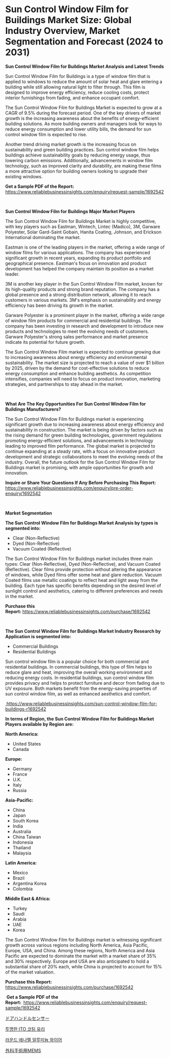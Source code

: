 <p><h1>Sun Control Window Film for Buildings Market Size: Global Industry Overview, Market Segmentation and Forecast (2024 to 2031)</h1></p><p><strong>Sun Control Window Film for Buildings Market Analysis and Latest Trends</strong></p>
<p><p>Sun Control Window Film for Buildings is a type of window film that is applied to windows to reduce the amount of solar heat and glare entering a building while still allowing natural light to filter through. This film is designed to improve energy efficiency, reduce cooling costs, protect interior furnishings from fading, and enhance occupant comfort.</p><p>The Sun Control Window Film for Buildings Market is expected to grow at a CAGR of 9.5% during the forecast period. One of the key drivers of market growth is the increasing awareness about the benefits of energy-efficient building solutions. As more building owners and managers look for ways to reduce energy consumption and lower utility bills, the demand for sun control window film is expected to rise.</p><p>Another trend driving market growth is the increasing focus on sustainability and green building practices. Sun control window film helps buildings achieve sustainability goals by reducing energy usage, thus lowering carbon emissions. Additionally, advancements in window film technology, such as improved clarity and durability, are making these films a more attractive option for building owners looking to upgrade their existing windows.</p></p>
<p><strong>Get a Sample PDF of the Report:&nbsp;</strong> <a href="https://www.reliablebusinessinsights.com/enquiry/request-sample/1692542">https://www.reliablebusinessinsights.com/enquiry/request-sample/1692542</a></p>
<p>&nbsp;</p>
<p><strong>Sun Control Window Film for Buildings Major Market Players</strong></p>
<p><p>The Sun Control Window Film for Buildings Market is highly competitive, with key players such as Eastman, Wintech, Lintec (Madico), 3M, Garware Polyester, Solar Gard-Saint Gobain, Hanita Coating, Johnson, and Erickson International dominating the market.</p><p>Eastman is one of the leading players in the market, offering a wide range of window films for various applications. The company has experienced significant growth in recent years, expanding its product portfolio and geographical presence. Eastman's focus on innovation and product development has helped the company maintain its position as a market leader.</p><p>3M is another key player in the Sun Control Window Film market, known for its high-quality products and strong brand reputation. The company has a global presence and a strong distribution network, allowing it to reach customers in various markets. 3M's emphasis on sustainability and energy efficiency has been driving its growth in the market.</p><p>Garware Polyester is a prominent player in the market, offering a wide range of window film products for commercial and residential buildings. The company has been investing in research and development to introduce new products and technologies to meet the evolving needs of customers. Garware Polyester's strong sales performance and market presence indicate its potential for future growth.</p><p>The Sun Control Window Film market is expected to continue growing due to increasing awareness about energy efficiency and environmental sustainability. The market size is projected to reach a value of over $1 billion by 2025, driven by the demand for cost-effective solutions to reduce energy consumption and enhance building aesthetics. As competition intensifies, companies will need to focus on product innovation, marketing strategies, and partnerships to stay ahead in the market.</p></p>
<p>&nbsp;</p>
<p><strong>What Are The Key Opportunities For Sun Control Window Film for Buildings Manufacturers?</strong></p>
<p><p>The Sun Control Window Film for Buildings market is experiencing significant growth due to increasing awareness about energy efficiency and sustainability in construction. The market is being driven by factors such as the rising demand for green building technologies, government regulations promoting energy-efficient solutions, and advancements in technology leading to improved film performance. The global market is projected to continue expanding at a steady rate, with a focus on innovative product development and strategic collaborations to meet the evolving needs of the industry. Overall, the future outlook for the Sun Control Window Film for Buildings market is promising, with ample opportunities for growth and innovation.</p></p>
<p><strong>Inquire or Share Your Questions If Any Before Purchasing This Report:</strong> <a href="https://www.reliablebusinessinsights.com/enquiry/pre-order-enquiry/1692542">https://www.reliablebusinessinsights.com/enquiry/pre-order-enquiry/1692542</a></p>
<p>&nbsp;</p>
<p><strong>Market Segmentation</strong></p>
<p><strong>The Sun Control Window Film for Buildings Market Analysis by types is segmented into:</strong></p>
<p><ul><li>Clear (Non-Reflective)</li><li>Dyed (Non-Reflective)</li><li>Vacuum Coated (Reflective)</li></ul></p>
<p><p>The Sun Control Window Film for Buildings market includes three main types: Clear (Non-Reflective), Dyed (Non-Reflective), and Vacuum Coated (Reflective). Clear films provide protection without altering the appearance of windows, while Dyed films offer some heat and glare reduction. Vacuum Coated films use metallic coatings to reflect heat and light away from the building. Each type has specific benefits depending on the desired level of sunlight control and aesthetics, catering to different preferences and needs in the market.</p></p>
<p><strong>Purchase this Report:&nbsp;</strong><a href="https://www.reliablebusinessinsights.com/purchase/1692542">https://www.reliablebusinessinsights.com/purchase/1692542</a></p>
<p>&nbsp;</p>
<p><strong>The Sun Control Window Film for Buildings Market Industry Research by Application is segmented into:</strong></p>
<p><ul><li>Commercial Buildings</li><li>Residential Buildings</li></ul></p>
<p><p>Sun control window film is a popular choice for both commercial and residential buildings. In commercial buildings, this type of film helps to reduce glare and heat, improving the overall working environment and reducing energy costs. In residential buildings, sun control window film provides privacy and helps to protect furniture and decor from fading due to UV exposure. Both markets benefit from the energy-saving properties of sun control window film, as well as enhanced aesthetics and comfort.</p></p>
<p><a href="https://www.reliablebusinessinsights.com/sun-control-window-film-for-buildings-r1692542">&nbsp;https://www.reliablebusinessinsights.com/sun-control-window-film-for-buildings-r1692542</a></p>
<p><strong>In terms of Region, the Sun Control Window Film for Buildings Market Players available by Region are:</strong></p>
<p>
    <p> <strong> North America: </strong>
        <ul>
            <li>United States</li>
            <li>Canada</li>
        </ul>
        </p> 
    <p> <strong> Europe: </strong>
        <ul>
            <li>Germany</li>
            <li>France</li>
            <li>U.K.</li>
            <li>Italy</li>
            <li>Russia</li>
        </ul>
        </p> 
    <p> <strong> Asia-Pacific: </strong>
        <ul>
            <li>China</li>
            <li>Japan</li>
            <li>South Korea</li>
            <li>India</li>
            <li>Australia</li>
            <li>China Taiwan</li>
            <li>Indonesia</li>
            <li>Thailand</li>
            <li>Malaysia</li>
        </ul>
        </p> 
    <p> <strong> Latin America: </strong>
        <ul>
            <li>Mexico</li>
            <li>Brazil</li>
            <li>Argentina Korea</li>
            <li>Colombia</li>
        </ul>
        </p> 
    <p> <strong> Middle East & Africa: </strong>
        <ul>
            <li>Turkey</li>
            <li>Saudi</li>
            <li>Arabia</li>
            <li>UAE</li>
            <li>Korea</li>
        </ul>
    </p>
    </p>
<p><p>The Sun Control Window Film for Buildings market is witnessing significant growth across various regions including North America, Asia Pacific, Europe, USA, and China. Among these regions, North America and Asia Pacific are expected to dominate the market with a market share of 35% and 30% respectively. Europe and USA are also anticipated to hold a substantial share of 20% each, while China is projected to account for 15% of the market valuation.</p></p>
<p><strong>Purchase this Report: </strong><a href="https://www.reliablebusinessinsights.com/purchase/1692542">https://www.reliablebusinessinsights.com/purchase/1692542</a></p>
<p>&nbsp;<strong>Get a Sample PDF of the Report:&nbsp;&nbsp;</strong><a href="https://www.reliablebusinessinsights.com/enquiry/request-sample/1692542">https://www.reliablebusinessinsights.com/enquiry/request-sample/1692542</a></p>
<p><strong></strong></p>
<p><p><a href="https://medium.com/@nicosmitham2023/%E3%83%89%E3%82%A2%E3%83%8F%E3%83%B3%E3%83%89%E3%83%AB%E3%82%BB%E3%83%B3%E3%82%B5%E3%83%BC%E5%B8%82%E5%A0%B4-%E5%B8%82%E5%A0%B4%E3%81%AEcagr-%E5%B8%82%E5%A0%B4%E3%83%88%E3%83%AC%E3%83%B3%E3%83%89-%E3%81%8A%E3%82%88%E3%81%B3%E6%88%90%E9%95%B7%E6%88%A6%E7%95%A5%E3%81%AB%E9%96%A2%E3%81%99%E3%82%8B%E6%B4%9E%E5%AF%9F-df78141bd119">ドアハンドルセンサー</a></p><p><a href="https://medium.com/@allanchulist567567jdf/%ED%88%AC%EB%AA%85%ED%95%9C-ito-%EC%BD%94%ED%8C%85-%EC%9C%A0%EB%A6%AC-%EC%8B%9C%EC%9E%A5-%EC%A1%B0%EC%82%AC-%EB%B3%B4%EA%B3%A0%EC%84%9C-%EA%B7%B8-%EC%97%AD%EC%82%AC-%EB%B0%8F-2024%EB%85%84%EB%B6%80%ED%84%B0-2031%EB%85%84%EA%B9%8C%EC%A7%80%EC%9D%98-%EC%98%88%EC%B8%A1-aeeb24b6ae48">투명한 ITO 코팅 유리</a></p><p><a href="https://medium.com/@tarynhermanii/%EB%91%A5%EA%B7%BC-%EC%97%90%EB%82%98%EB%A9%9C-%EC%95%8C%EB%A3%A8%EB%AF%B8%EB%8A%84-%EC%99%80%EC%9D%B4%EC%96%B4-%EC%8B%9C%EC%9E%A5-%EA%B7%9C%EB%AA%A8-%EC%97%B0%ED%8F%89%EA%B7%A0-%EC%84%B1%EC%9E%A5%EB%A5%A0-2024-2030%EB%85%84-%ED%8A%B8%EB%A0%8C%EB%93%9C-64dc07bd1f2f">라운드 에나멜 알루미늄 와이어</a></p><p><a href="https://medium.com/@brayanborer2023/%E6%89%8B%E8%A1%93%E5%B8%82%E5%A0%B4%E5%90%91%E3%81%91%E3%81%AEmems%E3%81%AE%E5%88%86%E6%9E%90-%E3%82%B0%E3%83%AD%E3%83%BC%E3%83%90%E3%83%AB%E7%94%A3%E6%A5%AD%E3%81%AE%E5%B1%95%E6%9C%9B%E3%81%A8%E4%BA%88%E6%B8%AC-2024%E5%B9%B4%E3%81%8B%E3%82%892031%E5%B9%B4-40f943d1c4ef">外科手術用MEMS</a></p></p>